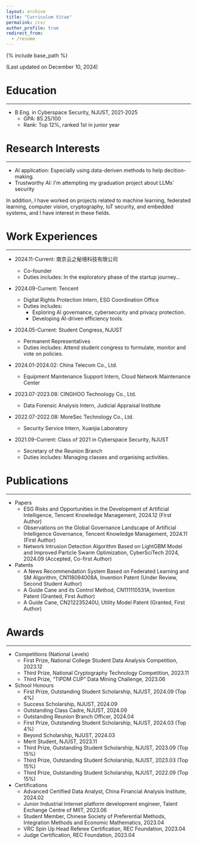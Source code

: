 ```yaml
---
layout: archive
title: "Curriculum Vitae"
permalink: /cv/
author_profile: true
redirect_from:
  - /resume
---
```


{% include base_path %}

(Last updated on December 10, 2024)

Education
======
---
* B.Eng. in Cyberspace Security, NJUST, 2021-2025
  * GPA: 85.25/100
  * Rank: Top 12%, ranked 1st in junior year

Research Interests
======
---
* AI application: Especially using data-deriven methods to help decition-making.
* Trustworthy AI: I'm attempting my graduation project about LLMs' security

In addition, I have worked on projects related to machine learning, federated learning, computer vision, cryptography, IoT security, and embedded systems, and I have interest in these fields.

Work Experiences
======
---
* 2024.11-Current: 南京云之秘境科技有限公司
  * Co-founder
  * Duties includes: In the exploratory phase of the startup journey...

* 2024.09-Current: Tencent
  * Digital Rights Protection Intern, ESG Coordination Office
  * Duties includes:
      * Exploring AI governance, cybersecurity and privacy protection.
      * Developing AI-driven efficiency tools.

* 2024.05-Current: Student Congress, NJUST
  * Permanent Representatives
  * Duties includes: Attend student congress to formulate, monitor and vote on policies.

* 2024.01-2024.02: China Telecom Co., Ltd.
  * Equipment Maintenance Support Intern, Cloud Network Maintenance Center

* 2023.07-2023.08: CINGHOO Technology Co., Ltd.
  * Data Forensic Analysis Intern, Judicial Appraisal Institute

* 2022.07-2022.08: MoreSec Technology Co., Ltd.
  * Security Service Intern, Xuanjia Laboratory

* 2021.09-Current: Class of 2021 in Cyberspace Security, NJUST
  * Secretary of the Reunion Branch
  * Duties includes: Managing classes and organising activities.

Publications
======
---
* Papers
  * ESG Risks and Opportunities in the Development of Artificial Intelligence, Tencent Knowledge Management, 2024.12 (First Author)
  * Observations on the Global Governance Landscape of Artificial Intelligence Governance, Tencent Knowledge Management, 2024.11 (First Author)
  * Network Intrusion Detection Algorithm Based on LightGBM Model and Improved Particle Swarm Optimization, CyberSciTech 2024, 2024.09 (Accepted, Co-first Author)
* Patents
  * A News Recommendation System Based on Federated Learning and SM Algorithm, CN118094008A, Invention Patent (Under Review, Second Student Author)
  * A Guide Cane and its Control Method, CN111110531A, Invention Patent (Granted, First Author)
  * A Guide Cane, CN212235240U, Utility Model Patent (Granted, First Author)

Awards
======
---
* Competitions (National Levels)
  * First Prize, National College Student Data Analysis Competition, 2023.12
  * Third Prize, National Cryptography Technology Competition, 2023.11
  * Third Prize, “TIPDM CUP” Data Mining Challenge, 2023.06
* School Honours
  * First Prize, Outstanding Student Scholarship, NJUST, 2024.09 (Top 4%)
  * Success Scholarship, NJUST, 2024.09
  * Outstanding Class Cadre, NJUST, 2024.09
  * Outstanding Reunion Branch Officer, 2024.04
  * First Prize, Outstanding Student Scholarship, NJUST, 2024.03 (Top 4%)
  * Beyond Scholarship, NJUST, 2024.03
  * Merit Student, NJUST, 2023.11
  * Third Prize, Outstanding Student Scholarship, NJUST, 2023.09 (Top 15%)
  * Third Prize, Outstanding Student Scholarship, NJUST, 2023.03 (Top 15%)
  * Third Prize, Outstanding Student Scholarship, NJUST, 2022.09 (Top 15%)
* Certifications
  * Advanced Certified Data Analyst, China Financial Analysis Institute, 2024.02
  * Junior Industrial Internet platform development engineer, Talent Exchange Centre of MIIT, 2023.06
  * Student Member, Chinese Society of Preferential Methods, Integration Methods and Economic Mathematics, 2023.04
  * VRC Spin Up Head Referee Certification, REC Foundation, 2023.04
  * Judge Certification, REC Foundation, 2023.04

